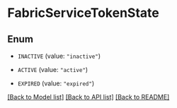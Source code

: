 # FabricServiceTokenState

## Enum


* `INACTIVE` (value: `"inactive"`)

* `ACTIVE` (value: `"active"`)

* `EXPIRED` (value: `"expired"`)


[[Back to Model list]](../README.md#documentation-for-models) [[Back to API list]](../README.md#documentation-for-api-endpoints) [[Back to README]](../README.md)


